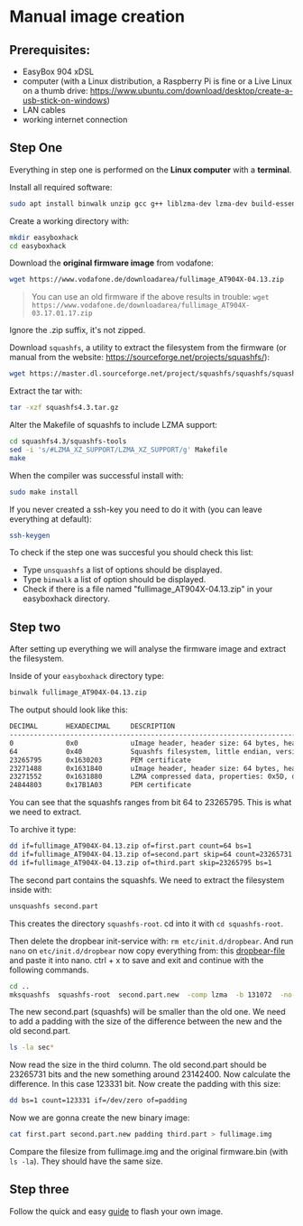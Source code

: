# Manual image creation

## Prerequisites:
- EasyBox 904 xDSL
- computer (with a Linux distribution, a Raspberry Pi is fine or a Live Linux on a thumb drive: https://www.ubuntu.com/download/desktop/create-a-usb-stick-on-windows)
- LAN cables
- working internet connection

## Step One

Everything in step one is performed on the **Linux computer** with a **terminal**.

Install all required software:
```bash
sudo apt install binwalk unzip gcc g++ liblzma-dev lzma-dev build-essential libtool automake
```

Create a working directory with:
```bash
mkdir easyboxhack
cd easyboxhack
```
Download the **original firmware image** from vodafone:
```bash
wget https://www.vodafone.de/downloadarea/fullimage_AT904X-04.13.zip
```

> You can use an old firmware if the above results in trouble: `wget https://www.vodafone.de/downloadarea/fullimage_AT904X-03.17.01.17.zip`

Ignore the .zip suffix, it's not zipped.

Download `squashfs`, a utility to extract the filesystem from the firmware (or manual from the website: https://sourceforge.net/projects/squashfs/):
```bash
wget https://master.dl.sourceforge.net/project/squashfs/squashfs/squashfs4.3/squashfs4.3.tar.gz
```
Extract the tar with:
```bash
tar -xzf squashfs4.3.tar.gz
```
Alter the Makefile of squashfs to include LZMA support:
```bash
cd squashfs4.3/squashfs-tools
sed -i 's/#LZMA_XZ_SUPPORT/LZMA_XZ_SUPPORT/g' Makefile
make
```
When the compiler was successful install with:
```bash
sudo make install
```
If you never created a ssh-key you need to do it with (you can leave everything at default):
```bash
ssh-keygen
```

To check if the step one was succesful you should check this list:

+ Type `unsquashfs` a list of options should be displayed.
+ Type `binwalk` a list of option should be displayed.
+ Check if there is a file named "fullimage_AT904X-04.13.zip" in your easyboxhack directory.


## Step two

After setting up everything we will analyse the firmware image and extract the filesystem.

Inside of your `easyboxhack` directory type:
```bash
binwalk fullimage_AT904X-04.13.zip
```
The output should look like this:
```bash
DECIMAL       HEXADECIMAL     DESCRIPTION
--------------------------------------------------------------------------------
0             0x0             uImage header, header size: 64 bytes, header CRC: 0x51AF5503, created: 2018-03-09 07:01:22, image size: 23265280 bytes, Data Address: 0x0, Entry Point: 0x0, data CRC: 0x552EDC4F, OS: Linux, CPU: MIPS, image type: Filesystem Image, compression type: lzma, image name: "LTQCPE RootFS"
64            0x40            Squashfs filesystem, little endian, version 4.0, compression:lzma, size: 23262920 bytes, 2892 inodes, blocksize: 131072 bytes, created: 2018-03-09 07:01:19
23265795      0x1630203       PEM certificate
23271488      0x1631840       uImage header, header size: 64 bytes, header CRC: 0x133D2257, created: 2018-03-09 07:00:58, image size: 1572800 bytes, Data Address: 0x80002000, Entry Point: 0x800061B0, data CRC: 0xC0DDC2D8, OS: Linux, CPU: MIPS, image type: OS Kernel Image, compression type: lzma, image name: "MIPS LTQCPE Linux-2.6.32.32"
23271552      0x1631880       LZMA compressed data, properties: 0x5D, dictionary size: 8388608 bytes, uncompressed size: 4617284 bytes
24844803      0x17B1A03       PEM certificate
```
You can see that the squashfs ranges from bit 64 to 23265795. This is what we need to extract.

To archive it type:
```bash
dd if=fullimage_AT904X-04.13.zip of=first.part count=64 bs=1
dd if=fullimage_AT904X-04.13.zip of=second.part skip=64 count=23265731 bs=1
dd if=fullimage_AT904X-04.13.zip of=third.part skip=23265795 bs=1
```
The second part contains the squashfs. We need to extract the filesystem inside with:
```bash
unsquashfs second.part
```
This creates the directory `squashfs-root`. cd into it with `cd squashfs-root`. 

Then delete the dropbear init-service with: `rm etc/init.d/dropbear`. And run `nano` on `etc/init.d/dropbear` now copy everything from: this [dropbear-file](https://raw.githubusercontent.com/majuss/easybox904/master/resources/dropbear.txt) and paste it into nano. ctrl + x to save and exit and continue with the following commands.
```bash
cd ..
mksquashfs  squashfs-root  second.part.new  -comp lzma  -b 131072  -no-xattrs  -all-root
```
The new second.part (squashfs) will be smaller than the old one. We need to add a padding with the size of the difference between the new and the old second.part.
```bash
ls -la sec*
```
Now read the size in the third column. The old second.part should be 23265731 bits and the new something around 23142400. Now calculate the difference. In this case 123331 bit. Now create the padding with this size:

```bash
dd bs=1 count=123331 if=/dev/zero of=padding
```
Now we are gonna create the new binary image:
```bash
cat first.part second.part.new padding third.part > fullimage.img
```

Compare the filesize from fullimage.img and the original firmware.bin (with `ls -la`). They should have the same size.

## Step three

Follow the quick and easy [guide]() to flash your own image.